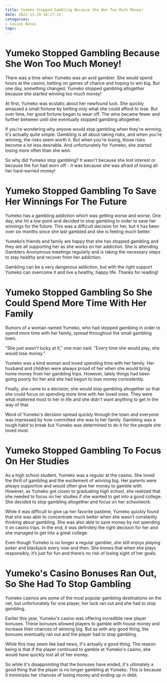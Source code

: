 ```yaml
---
title: Yumeko Stopped Gambling Because She Won Too Much Money!
date: 2022-11-29 16:17:21
categories:
- Casino Bonus
tags:
---
```



#  Yumeko Stopped Gambling Because She Won Too Much Money!

There was a time when Yumeko was an avid gambler. She would spend hours at the casino, betting on games of chance and hoping to win big. But one day, something changed. Yumeko stopped gambling altogether because she started winning too much money!

At first, Yumeko was ecstatic about her newfound luck. She quickly amassed a small fortune by betting only what she could afford to lose. But over time, her good fortune began to wear off. The wins became fewer and further between until she eventually stopped gambling altogether.

If you're wondering why anyone would stop gambling when they're winning, it's actually quite simple. Gambling is all about taking risks, and when you're winning, the risks seem worth it. But when you're losing, those risks become a lot less desirable. And unfortunately for Yumeko, she started losing more often than she won.

So why did Yumeko stop gambling? It wasn't because she lost interest or because the fun had worn off - it was because she was afraid of losing all her hard-earned money!

#  Yumeko Stopped Gambling To Save Her Winnings For The Future

Yumeko has a gambling addiction which was getting worse and worse. One day, she hit a low point and decided to stop gambling in order to save her winnings for the future. This was a difficult decision for her, but it has been over six months since she last gambled and she is feeling much better.

Yumeko’s friends and family are happy that she has stopped gambling and they are all supporting her as she works on her addiction. She is attending Gamblers Anonymous meetings regularly and is taking the necessary steps to stay healthy and recover from her addiction.

Gambling can be a very dangerous addiction, but with the right support Yumeko can overcome it and live a healthy, happy life. Thanks for reading!

#  Yumeko Stopped Gambling So She Could Spend More Time With Her Family


 Rumors of a woman named Yumeko, who had stopped gambling in order to spend more time with her family, spread throughout the small gambling town. 

"She just wasn't lucky at it," one man said. "Every time she would play, she would lose money." 

Yumeko was a kind woman and loved spending time with her family. Her husband and children were always proud of her when she would bring home money from her gambling trips. However, lately things had been going poorly for her and she had begun to lose money consistently. 

Finally, she came to a decision; she would stop gambling altogether so that she could focus on spending more time with her loved ones. They were what mattered most to her in life and she didn't want anything to get in the way of that. 

Word of Yumeko's decision spread quickly through the town and everyone was impressed by how committed she was to her family. Gambling was a tough habit to break but Yumeko was determined to do it for the people she loved most.

#  Yumeko Stopped Gambling To Focus On Her Studies

As a high school student, Yumeko was a regular at the casino. She loved the thrill of gambling and the excitement of winning big. Her parents were always supportive and would often give her money to gamble with. However, as Yumeko got closer to graduating high school, she realized that she needed to focus on her studies if she wanted to get into a good college. She decided to stop gambling altogether and focus on her schoolwork.

While it was difficult to give up her favorite pastime, Yumeko quickly found that she was able to concentrate much better when she wasn’t constantly thinking about gambling. She was also able to save money by not spending it on casino trips. In the end, it was definitely the right decision for her and she managed to get into a great college.

Even though Yumeko is no longer a regular gambler, she still enjoys playing poker and blackjack every now and then. She knows that when she plays responsibly, it’s just for fun and there’s no risk of losing sight of her goals.

#  Yumeko's Casino Bonuses Ran Out, So She Had To Stop Gambling

Yumeko casinos are some of the most popular gambling destinations on the net, but unfortunately for one player, her luck ran out and she had to stop gambling.

Earlier this year, Yumeko's casino was offering incredible new player bonuses. These bonuses allowed players to gamble with house money and increase their chances of winning big. But as with any good thing, the bonuses eventually ran out and the player had to stop gambling.

While this may seem like bad news, it's actually a good thing. The reason being is that if the player continued to gamble at Yumeko's casino, she would have quickly lost all of her money.

So while it's disappointing that the bonuses have ended, it's ultimately a good thing that the player is no longer gambling at Yumeko. This is because it minimizes her chances of losing money and ending up in debt.